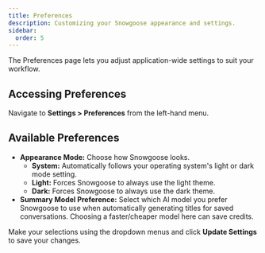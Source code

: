 ```yaml
---
title: Preferences
description: Customizing your Snowgoose appearance and settings.
sidebar:
  order: 5
---
```


The Preferences page lets you adjust application-wide settings to suit your workflow.

## Accessing Preferences

Navigate to **Settings > Preferences** from the left-hand menu.

## Available Preferences

- **Appearance Mode:** Choose how Snowgoose looks.
  - **System:** Automatically follows your operating system's light or dark mode setting.
  - **Light:** Forces Snowgoose to always use the light theme.
  - **Dark:** Forces Snowgoose to always use the dark theme.
- **Summary Model Preference:** Select which AI model you prefer Snowgoose to use when automatically generating titles for saved conversations. Choosing a faster/cheaper model here can save credits.

Make your selections using the dropdown menus and click **Update Settings** to save your changes.
